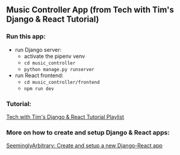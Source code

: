 ## Music Controller App (from Tech with Tim's Django & React Tutorial)

### Run this app:
 - run Django server:
    - activate the pipenv venv
    - `cd music_controller`
    - `python manage.py runserver`
 - run React frontend:
    - `cd music_controller/frontend`
    - `npm run dev`

### Tutorial:
[Tech with Tim's Django & React Tutorial Playlist](https://www.youtube.com/watch?v=JD-age0BPVo&list=PLzMcBGfZo4-kCLWnGmK0jUBmGLaJxvi4j)

### More on how to create and setup Django & React apps:
[SeeminglyArbitrary: Create and setup a new Django-React app](https://seeminglyarbitrary.github.io/snippets/2021-04-11-create-django-react-app.html)